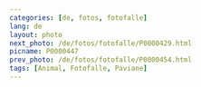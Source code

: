 ```yaml
---
categories: [de, fotos, fotofalle]
lang: de
layout: photo
next_photo: /de/fotos/fotofalle/P0000429.html
picname: P0000447
prev_photo: /de/fotos/fotofalle/P0000454.html
tags: [Animal, Fotofalle, Paviane]
---
```

